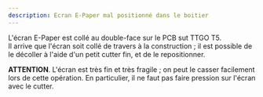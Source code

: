 ```yaml
---
description: Ecran E-Paper mal positionné dans le boitier
---
```


L'écran E-Paper est collé au double-face sur le PCB sut TTGO T5.  
Il arrive que l'écran soit collé de travers à la construction ; il est possible de le décoller à l'aide d'un petit cutter fin, et de le repositionner.

**ATTENTION**. L'écran est très fin et très fragile ; on peut le casser facilement lors de cette opération. En particulier, il ne faut pas faire pression sur l'écran avec le cutter.